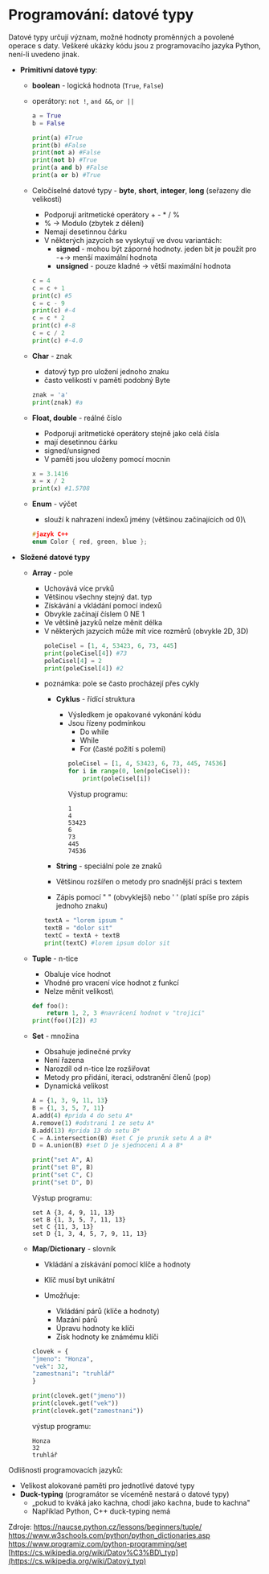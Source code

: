 # Programování: datové typy

Datové typy určují význam, možné hodnoty proměnných a povolené operace s
daty. Veškeré ukázky kódu jsou z programovacího jazyka Python, není-li
uvedeno jinak.

-   **Primitivní datové typy**:
    -   **boolean** - logická hodnota (```True```, ```False```)
    -   operátory: ```not !```, ```and &&```, ```or ||``` 
        ```python
        a = True
        b = False
        
        print(a) #True
        print(b) #False
        print(not a) #False
        print(not b) #True
        print(a and b) #False
        print(a or b) #True
        ```
    -   Celočíselné datové typy - **byte**, **short**, **integer**, **long**
        (seřazeny dle velikosti)

        -   Podporují aritmetické operátory + - \* / %
        -   % → Modulo (zbytek z dělení)
        -   Nemají desetinnou čárku
        -   V některých jazycích se vyskytují ve dvou variantách:
            -   **signed** - mohou být záporné hodnoty. jeden bit je
                použit pro -+→ menší maximální hodnota
            -   **unsigned** - pouze kladné → větší maximální hodnota 
        ```python
        c = 4
        c = c + 1
        print(c) #5
        c = c - 9
        print(c) #-4
        c = c * 2
        print(c) #-8
        c = c / 2
        print(c) #-4.0
        ```
    -   **Char** - znak
        -   datový typ pro uložení jednoho znaku
        -   často velikostí v paměti podobný Byte
        ```python
        znak = 'a'
        print(znak) #a
        ```
    -   **Float, double** - reálné číslo
        -   Podporují aritmetické operátory stejně jako celá čísla
        -   mají desetinnou čárku
        -   signed/unsigned
        -   V paměti jsou uloženy pomocí mocnin
        ```python
        x = 3.1416
        x = x / 2
        print(x) #1.5708
        ```
    -   **Enum** - výčet
        -   slouží k nahrazení indexů jmény (většinou začínajících od
            0)\
        ```cpp
        #jazyk C++
        enum Color { red, green, blue };
        ```
-   **Složené datové typy**
    -   **Array** - pole
        -   Uchovává více prvků
        -   Většinou všechny stejný dat. typ
        -   Získávání a vkládání pomocí indexů
        -   Obvykle začínají číslem 0 NE 1
        -   Ve většině jazyků nelze měnit délka
        -   V některých jazycích může mít více rozměrů (obvykle 2D, 3D)
            ```python 
            poleCisel = [1, 4, 53423, 6, 73, 445]
            print(poleCisel[4]) #73
            poleCisel[4] = 2
            print(poleCisel[4]) #2
            ```
        -   poznámka: pole se často procházejí přes cykly
            -   **Cyklus** - řídící struktura
                -   Výsledkem je opakované vykonání kódu
                -   Jsou řízeny podmínkou
                    -   Do while
                    -   While
                    -   For (časté požití s polemi)  
                    ```python
                    poleCisel = [1, 4, 53423, 6, 73, 445, 74536]
                    for i in range(0, len(poleCisel)):
                        print(poleCisel[i])
                    ```
                    Výstup programu:
                    ```
                    1
                    4
                    53423
                    6
                    73
                    445
                    74536
                    ```

            -   **String** - speciální pole ze znaků

            -   Většinou rozšířen o metody pro snadnější práci s textem
            -   Zápis pomocí " " (obvyklejší) nebo ' ' (platí spíše pro
                zápis jednoho znaku)
            ```python
            textA = "lorem ipsum "
            textB = "dolor sit"
            textC = textA + textB
            print(textC) #lorem ipsum dolor sit
            ```
    -   **Tuple** - n-tice

        -   Obaluje více hodnot
        -   Vhodné pro vracení více hodnot z funkcí
        -   Nelze měnit velikost\
        ```python
        def foo():
            return 1, 2, 3 #navrácení hodnot v "trojici"
        print(foo()[2]) #3
        ```

    -   **Set** - množina

        -   Obsahuje jedinečné prvky
        -   Není řazena
        -   Narozdíl od n-tice lze rozšiřovat
        -   Metody pro přidání, iteraci, odstranění členů (pop)
        -   Dynamická velikost
        ```python
        A = {1, 3, 9, 11, 13}
        B = {1, 3, 5, 7, 11}
        A.add(4) #prida 4 do setu A*
        A.remove(1) #odstrani 1 ze setu A*
        B.add(13) #prida 13 do setu B*
        C = A.intersection(B) #set C je prunik setu A a B*
        D = A.union(B) #set D je sjednoceni A a B*

        print("set A", A)
        print("set B", B)
        print("set C", C)
        print("set D", D)
        ```
        Výstup programu:
        ```
        set A {3, 4, 9, 11, 13}
        set B {1, 3, 5, 7, 11, 13}
        set C {11, 3, 13}
        set D {1, 3, 4, 5, 7, 9, 11, 13}
        ```
    -   **Map**/**Dictionary** - slovník

        -   Vkládání a získávání pomocí klíče a hodnoty
        -   Klíč musí byt unikátní
        -   Umožňuje:

            -   Vkládání párů (klíče a hodnoty)
            -   Mazání párů
            -   Úpravu hodnoty ke klíči
            -   Zisk hodnoty ke známému klíči
        ```python
        clovek = {
        "jmeno": "Honza",
        "vek": 32,
        "zamestnani": "truhlář"
        }

        print(clovek.get("jmeno"))
        print(clovek.get("vek"))
        print(clovek.get("zamestnani"))
        ```
        výstup programu:
        ```
        Honza
        32
        truhlář
        ```

Odlišnosti programovacích jazyků:
-   Velikost alokované paměti pro jednotlivé datové typy
-   **Duck-typing** (programátor se víceméně nestará o datové typy)
    -   „pokud to kváká jako kachna, chodí jako kachna, bude to kachna"
    -   Například Python, C++ duck-typing nemá

Zdroje:
<https://naucse.python.cz/lessons/beginners/tuple/>  
<https://www.w3schools.com/python/python_dictionaries.asp>  
<https://www.programiz.com/python-programming/set>  
[https://cs.wikipedia.org/wiki/Datov%C3%BD\_typ](https://cs.wikipedia.org/wiki/Datový_typ)
